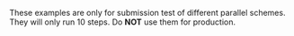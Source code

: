 These examples are only for submission test of different parallel schemes. 
They will only run 10 steps. Do **NOT** use them for production.
